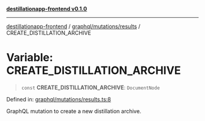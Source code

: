 [**destillationapp-frontend v0.1.0**](../../../../README.md)

***

[destillationapp-frontend](../../../../modules.md) / [graphql/mutations/results](../README.md) / CREATE\_DISTILLATION\_ARCHIVE

# Variable: CREATE\_DISTILLATION\_ARCHIVE

> `const` **CREATE\_DISTILLATION\_ARCHIVE**: `DocumentNode`

Defined in: [graphql/mutations/results.ts:8](https://github.com/DestillApp/main/blob/be94b1d93681946bd573e84cd8381ba32cee62b9/frontend/src/graphql/mutations/results.ts#L8)

GraphQL mutation to create a new distillation archive.
